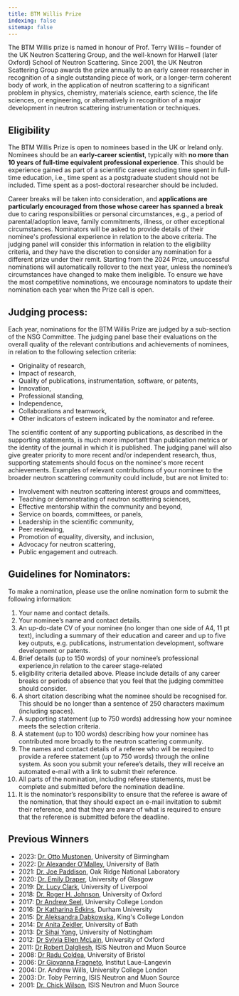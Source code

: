 ```yaml
---
title: BTM Willis Prize
indexing: false
sitemap: false
---
```



<!---[Nomination for BTM Willis Prize 2023 is now open](https://ukneutron.org/general/2023/01/19/btm-willis-nom/).--->

The BTM Willis prize is named in honour of Prof. Terry Willis – founder of the UK Neutron Scattering Group, and the well-known for Harwell (later Oxford) School of Neutron Scattering. Since 2001, the UK Neutron Scattering Group awards the prize annually to an early career researcher in recognition of a single outstanding piece of work, or a longer-term coherent body of work, in the application of neutron scattering to a significant problem in physics, chemistry, materials science, earth science, the life sciences, or engineering, or alternatively in recognition of a major development in neutron scattering instrumentation or techniques.


## Eligibility

The BTM Willis Prize is open to nominees based in the UK or Ireland only. 
Nominees should be an **early-career scientist**, typically with **no more than 10 years of full-time 
equivalent professional experience**. This should be experience gained as part of a scientific 
career excluding time spent in full-time education, i.e., time spent as a 
postgraduate student should not be included. Time spent as a post-doctoral researcher should be included. 

Career breaks will be taken into consideration, and **applications are particularly encouraged from those 
whose career has spanned a break** due to caring responsibilities or personal circumstances, e.g., 
a period of parental/adoption leave, family commitments, illness, or other exceptional circumstances.
Nominators will be asked to provide details of their nominee's professional experience 
in relation to the above criteria. The judging panel will consider this information in relation 
to the eligibility criteria, and they have the discretion to consider any nomination for a different 
prize under their remit.
Starting from the 2024 Prize, unsuccessful nominations will automatically rollover to the next year, 
unless the nominee’s circumstances have changed to make them ineligible. 
To ensure we have the most competitive nominations, we encourage nominators to update 
their nomination each year when the Prize call is open.


## Judging process:

Each year, nominations for the BTM Willis Prize are judged by a sub-section of the NSG Committee. The judging panel base their evaluations on the overall quality of the relevant contributions and achievements of nominees, in relation to the following selection criteria:
*	Originality of research,
* Impact of research,
* Quality of publications, instrumentation, software, or patents,
* Innovation,
* Professional standing,
* Independence,
* Collaborations and teamwork,
* Other indicators of esteem indicated by the nominator and referee.

The scientific content of any supporting publications, as described in the supporting statements, is much more important than publication metrics or the identity of the journal in which it is published. The judging panel will also give greater priority to more recent and/or independent research, thus, supporting statements should focus on the nominee's more recent achievements.
Examples of relevant contributions of your nominee to the broader neutron scattering community could include, but are not limited to:
* Involvement with neutron scattering interest groups and committees,
* Teaching or demonstrating of neutron scattering sciences,
* Effective mentorship within the community and beyond,
* Service on boards, committees, or panels,
* Leadership in the scientific community,
* Peer reviewing,
* Promotion of equality, diversity, and inclusion,
* Advocacy for neutron scattering,
* Public engagement and outreach.


## Guidelines for Nominators:
To make a nomination, please use the online nomination form to submit the following information:

1.	Your name and contact details.
2.	Your nominee’s name and contact details.
3.	An up-do-date CV of your nominee (no longer than one side of A4, 11 pt text), including a summary of their education and career and up to five key outputs, e.g. publications, instrumentation development, software development or patents.
4.	Brief details (up to 150 words) of your nominee’s professional experience,in relation to the career stage-related
5.	eligibility criteria detailed above. Please include details of any career breaks or periods of absence that you feel that the judging committee should consider.
6.	A short citation describing what the nominee should be recognised for. This should be no longer than a sentence of 250 characters maximum (including spaces).
7.	A supporting statement (up to 750 words) addressing how your nominee meets the selection criteria.
8.	A statement (up to 100 words) describing how your nominee has contributed more broadly to the neutron scattering community. 
9.  The names and contact details of a referee who will be required to provide a referee statement (up to 750 words) through the online system. As soon you submit your referee’s details, they will receive an automated e-mail with a link to submit their reference.
10.  All parts of the nomination, including referee statements, must be complete and submitted before the nomination deadline.
11.	It is the nominator’s responsibility to ensure that the referee is aware of the nomination, that they should expect an e-mail invitation to submit their reference, and that they are aware of what is required to ensure that the reference is submitted before the deadline.	


## Previous Winners
- 2023: [Dr. Otto Mustonen](https://www.isis.stfc.ac.uk/Pages/News23_WillisPrize.aspx), University of Birmingham
- 2022: [Dr Alexander O’Malley](https://www.isis.stfc.ac.uk/Pages/WillisPrize2022.aspx), University of Bath
- 2021: [Dr. Joe Paddison](https://ukneutron.org/btm-willis-2021/), Oak Ridge National Laboratory
- 2020: [Dr. Emily Draper](https://www.isis.stfc.ac.uk/Pages/BTM-Willis-Prize-2020---Dr-Emily-Draper.aspx), University of Glasgow
- 2019: [Dr. Lucy Clark](https://www.liverpool.ac.uk/physics/news/stories/title,1142243,en.html), University of Liverpool
- 2018: [Dr. Roger H. Johnson](https://www.isis.stfc.ac.uk/Pages/BTM-Willis-Prize-2018---Dr-Roger-Johnson.aspx), University of Oxford
- 2017: [Dr Andrew Seel](https://www.isis.stfc.ac.uk/Pages/Prestigious-neutron-prize-awarded-to-Dr-Andrew-Seel.aspx), University College London
- 2016: [Dr Katharina Edkins](https://www.isis.stfc.ac.uk/Pages/Exploration-into-water-and-drugs-scoops-prestigious-neutron-scattering-prize.aspx), Durham University
- 2015: [Dr Aleksandra Dabkowska](https://www.fkem1.lu.se/show-news/article/dr-aleksandra-dabkowska-gets-a-prestigious-prize/), King's College London
- 2014: [Dr Anita Zeidler](https://www.bath.ac.uk/announcements/researcher-wins-top-neutron-scattering-prize/), University of Bath
- 2013: [Dr Sihai Yang](https://www.isis.stfc.ac.uk/Pages/Dr-Sihai-Yang-wins-BTM-Willis-Prize-2013.aspx), University of Nottingham
- 2012: [Dr Sylvia Ellen McLain](https://www.isis.stfc.ac.uk/Pages/Oxford-researcher-scoops-top-neutron-prize-for-ISIS-research.aspx), University of Oxford
- 2011: [Dr Robert Dalgliesh](https://www.isis.stfc.ac.uk/Pages/ISIS-scientist-wins-neutron-prize-for-novel-nanoscience-technique.aspx), ISIS Neutron and Muon Source
- 2008: [Dr Radu Coldea](http://www.bris.ac.uk/news/2008/212017945284.html), University of Bristol
- 2006: [Dr Giovanna Fragneto](https://www.ill.eu/fileadmin/user_upload/ILL/3_Users/Scientific_groups/Large_Scale_Structures/People/Giovanna_FRAGNETO/Newsletter_UKNS_2006.pdf), Institut Laue-Langevin
- 2004:	Dr. Andrew Wills, University College London
- 2003:	Dr. Toby Perring, ISIS Neutron and Muon Source
- 2001:	[Dr. Chick Wilson](https://crystallography.org.uk/old-bca-website/cnews/2002/p80.htm#will), ISIS Neutron and Muon Source

